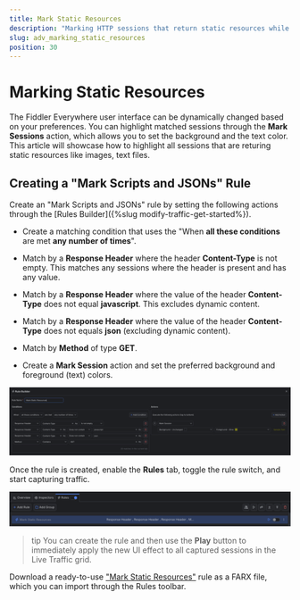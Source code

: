 ```yaml
---
title: Mark Static Resources
description: "Marking HTTP sessions that return static resources while using Fiddler's rules."
slug: adv_marking_static_resources
position: 30
---
```


# Marking Static Resources

The Fiddler Everywhere user interface can be dynamically changed based on your preferences. You can highlight matched sessions through the **Mark Sessions** action, which allows you to set the background and the text color. This article will showcase how to highlight all sessions that are returing static resources like images, text files.

## Creating a "Mark Scripts and JSONs" Rule

Create an "Mark Scripts and JSONs" rule by setting the following actions through the [Rules Builder]({%slug modify-traffic-get-started%}).

- Create a matching condition that uses the "When **all these conditions** are met **any number of times**". 

- Match by a **Response Header** where the header **Content-Type** is not empty. This matches any sessions where the header is present and has any value.

- Match by a **Response Header** where the value of the header **Content-Type** does not equal **javascript**. This excludes dynamic content.

- Match by a **Response Header**  where the value of the header **Content-Type** does not equals **json** (excluding dynamic content).

- Match by **Method**  of type **GET**.

- Create a **Mark Session** action and set the preferred background and foreground (text) colors.

![Creating "Mark Scripts and JSONs" rule](../../images/advanced/mark-static-objects.png)

Once the rule is created, enable the **Rules** tab, toggle the rule switch, and start capturing traffic.

![Activating the "Mark Scripts and JSONs" rule](../../images/advanced/mark-static-objects-active.png)

>tip You can create the rule and then use the **Play** button to immediately apply the new UI effect to all captured sessions in the Live Traffic grid.

Download a ready-to-use <a href="https://github.com/telerik/fiddler-everywhere/tree/master/rules/mark-static-objects" target="_blank">"Mark Static Resources"</a> rule as a FARX file, which you can import through the Rules toolbar.
 
